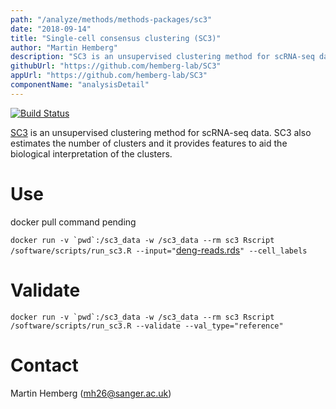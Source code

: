 ```yaml
---
path: "/analyze/methods/methods-packages/sc3"
date: "2018-09-14"
title: "Single-cell consensus clustering (SC3)"
author: "Martin Hemberg"
description: "SC3 is an unsupervised clustering method for scRNA-seq data."
githubUrl: "https://github.com/hemberg-lab/SC3"
appUrl: "https://github.com/hemberg-lab/SC3"
componentName: "analysisDetail"
---
```


[![Build Status](http://www.bioconductor.org/shields/build/release/bioc/SC3.svg)](https://git.bioconductor.org/packages/SC3)

[SC3](http://bioconductor.org/packages/SC3) is an unsupervised clustering method for scRNA-seq data. SC3 also estimates the number of clusters and it provides features to aid the biological interpretation of the clusters.

# Use

docker pull command pending

``docker run -v `pwd`:/sc3_data -w /sc3_data --rm sc3 Rscript /software/scripts/run_sc3.R --input="``[deng-reads.rds](https://github.com/hemberg-lab/scRNA.seq.course/raw/master/deng/deng-reads.rds)``" --cell_labels ``


# Validate 
``docker run -v `pwd`:/sc3_data -w /sc3_data --rm sc3 Rscript /software/scripts/run_sc3.R --validate --val_type="reference"``

# Contact
Martin Hemberg (<a href="mailto://mh26@sanger.ac.uk">mh26@sanger.ac.uk</a>)